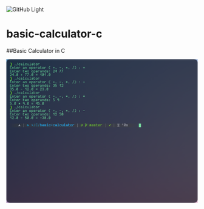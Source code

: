 ![GitHub Light](https://github.com/github-light.png#gh-dark-mode-only)

# basic-calculator-c
##Basic Calculator in C

![This is an image](img.png)
